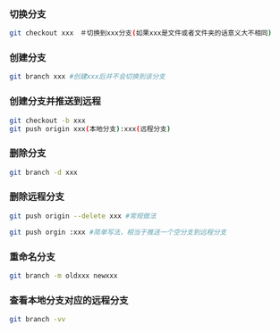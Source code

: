 ### 切换分支
```bash
git checkout xxx　＃切换到xxx分支(如果xxx是文件或者文件夹的话意义大不相同)
```

### 创建分支
```bash
git branch xxx #创建xxx后并不会切换到该分支
```

### 创建分支并推送到远程
```bash
git checkout -b xxx
git push origin xxx(本地分支):xxx(远程分支)
```

### 删除分支
```bash
git branch -d xxx
```

### 删除远程分支
```bash
git push origin --delete xxx #常规做法

git push orgin :xxx #简单写法，相当于推送一个空分支到远程分支
```

### 重命名分支
```bash
git branch -m oldxxx newxxx
```

### 查看本地分支对应的远程分支
```bash
git branch -vv 
```
